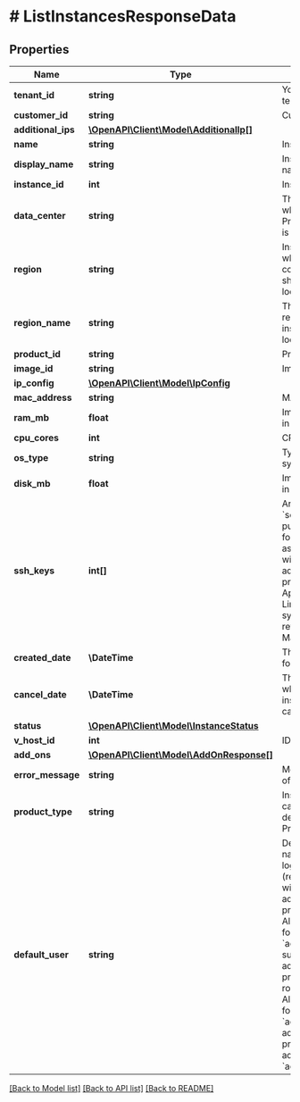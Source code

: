 # # ListInstancesResponseData

## Properties

Name | Type | Description | Notes
------------ | ------------- | ------------- | -------------
**tenant_id** | **string** | Your customer tenant id |
**customer_id** | **string** | Customer ID |
**additional_ips** | [**\OpenAPI\Client\Model\AdditionalIp[]**](AdditionalIp.md) |  |
**name** | **string** | Instance Name |
**display_name** | **string** | Instance display name |
**instance_id** | **int** | Instance ID |
**data_center** | **string** | The data center where your Private Network is located |
**region** | **string** | Instance region where the compute instance should be located. |
**region_name** | **string** | The name of the region where the instance is located. |
**product_id** | **string** | Product ID |
**image_id** | **string** | Image&#39;s id |
**ip_config** | [**\OpenAPI\Client\Model\IpConfig**](IpConfig.md) |  |
**mac_address** | **string** | MAC Address |
**ram_mb** | **float** | Image RAM size in MB |
**cpu_cores** | **int** | CPU core count |
**os_type** | **string** | Type of operating system (OS) |
**disk_mb** | **float** | Image Disk size in MB |
**ssh_keys** | **int[]** | Array of &#x60;secretId&#x60;s of public SSH keys for logging into as &#x60;defaultUser&#x60; with administrator/root privileges. Applies to Linux/BSD systems. Please refer to Secrets Management API. |
**created_date** | **\DateTime** | The creation date for the instance |
**cancel_date** | **\DateTime** | The date on which the instance will be cancelled |
**status** | [**\OpenAPI\Client\Model\InstanceStatus**](InstanceStatus.md) |  |
**v_host_id** | **int** | ID of host system |
**add_ons** | [**\OpenAPI\Client\Model\AddOnResponse[]**](AddOnResponse.md) |  |
**error_message** | **string** | Message in case of an error. | [optional]
**product_type** | **string** | Instance&#39;s category depending on Product Id |
**default_user** | **string** | Default user name created for login during (re-)installation with administrative privileges. Allowed values for Linux/BSD are &#x60;admin&#x60; (use sudo to apply administrative privileges like root) or &#x60;root&#x60;. Allowed values for Windows are &#x60;admin&#x60; (has administrative privileges like administrator) or &#x60;administrator&#x60;. | [optional]

[[Back to Model list]](../../README.md#models) [[Back to API list]](../../README.md#endpoints) [[Back to README]](../../README.md)
